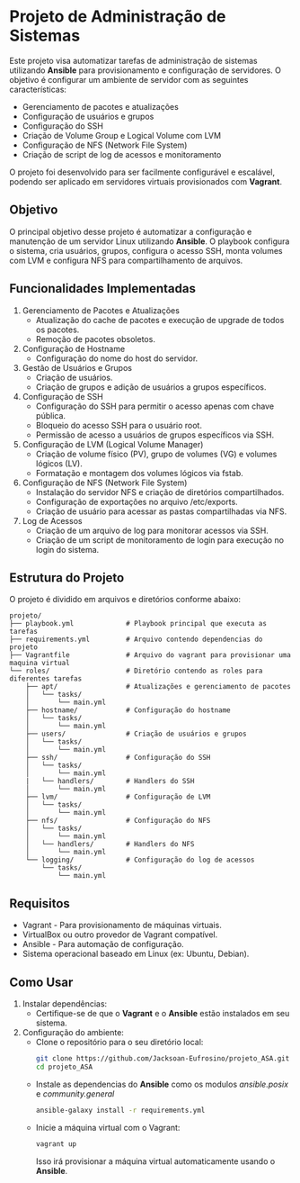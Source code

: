 # Projeto de Administração de Sistemas

Este projeto visa automatizar tarefas de administração de sistemas utilizando **Ansible** para provisionamento e configuração de servidores. O objetivo é configurar um ambiente de servidor com as seguintes características:

- Gerenciamento de pacotes e atualizações
- Configuração de usuários e grupos
- Configuração do SSH
- Criação de Volume Group e Logical Volume com LVM
- Configuração de NFS (Network File System)
- Criação de script de log de acessos e monitoramento

O projeto foi desenvolvido para ser facilmente configurável e escalável, podendo ser aplicado em servidores virtuais provisionados com **Vagrant**.

## Objetivo

O principal objetivo desse projeto é automatizar a configuração e manutenção de um servidor Linux utilizando **Ansible**. O playbook configura o sistema, cria usuários, grupos, configura o acesso SSH, monta volumes com LVM e configura NFS para compartilhamento de arquivos.

## Funcionalidades Implementadas

1. Gerenciamento de Pacotes e Atualizações
   - Atualização do cache de pacotes e execução de upgrade de todos os pacotes.
   - Remoção de pacotes obsoletos.
2. Configuração de Hostname
   - Configuração do nome do host do servidor.
3. Gestão de Usuários e Grupos
   - Criação de usuários.
   - Criação de grupos e adição de usuários a grupos específicos.
4. Configuração de SSH
   - Configuração do SSH para permitir o acesso apenas com chave pública.
   - Bloqueio do acesso SSH para o usuário root.
   - Permissão de acesso a usuários de grupos específicos via SSH.
5. Configuração de LVM (Logical Volume Manager)
   - Criação de volume físico (PV), grupo de volumes (VG) e volumes lógicos (LV).
   - Formatação e montagem dos volumes lógicos via fstab.
6. Configuração de NFS (Network File System)
   - Instalação do servidor NFS e criação de diretórios compartilhados.
   - Configuração de exportações no arquivo /etc/exports.
   - Criação de usuário para acessar as pastas compartilhadas via NFS.
7. Log de Acessos
   - Criação de um arquivo de log para monitorar acessos via SSH.
   - Criação de um script de monitoramento de login para execução no login do sistema.

## Estrutura do Projeto

O projeto é dividido em arquivos e diretórios conforme abaixo:

```
projeto/
├── playbook.yml             # Playbook principal que executa as tarefas
├── requirements.yml         # Arquivo contendo dependencias do projeto
├── Vagrantfile              # Arquivo do vagrant para provisionar uma maquina virtual
└── roles/                   # Diretório contendo as roles para diferentes tarefas
    ├── apt/                 # Atualizações e gerenciamento de pacotes
    │   └── tasks/
    │       └── main.yml
    ├── hostname/            # Configuração do hostname
    │   └── tasks/
    │       └── main.yml
    ├── users/               # Criação de usuários e grupos
    │   └── tasks/
    │       └── main.yml
    ├── ssh/                 # Configuração do SSH
    │   └── tasks/
    │       └── main.yml
    |   └── handlers/        # Handlers do SSH
    │       └── main.yml
    ├── lvm/                 # Configuração de LVM
    │   └── tasks/
    │       └── main.yml
    ├── nfs/                 # Configuração do NFS
    │   └── tasks/
    │       └── main.yml
    │   └── handlers/        # Handlers do NFS
    │       └── main.yml
    └── logging/             # Configuração do log de acessos
        └── tasks/
            └── main.yml
```

## Requisitos

- Vagrant - Para provisionamento de máquinas virtuais.
- VirtualBox ou outro provedor de Vagrant compatível.
- Ansible - Para automação de configuração.
- Sistema operacional baseado em Linux (ex: Ubuntu, Debian).

## Como Usar

1. Instalar dependências:
   - Certifique-se de que o **Vagrant** e o **Ansible** estão instalados em seu sistema.
2. Configuração do ambiente:
   - Clone o repositório para o seu diretório local:
     ```bash
     git clone https://github.com/Jacksoan-Eufrosino/projeto_ASA.git
     cd projeto_ASA
     ```
   - Instale as dependencias do **Ansible** como os modulos _ansible.posix_ e _community.general_
     ```bash
     ansible-galaxy install -r requirements.yml
     ```
   - Inicie a máquina virtual com o Vagrant:
     ```bash
     vagrant up
     ```
     Isso irá provisionar a máquina virtual automaticamente usando o **Ansible**.
